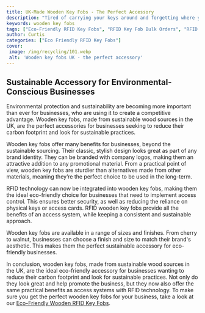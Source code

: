 ```yaml
---
title: UK-Made Wooden Key Fobs - The Perfect Accessory
description: "Tired of carrying your keys around and forgetting where you put them Check out these UK-made wooden key fobs and make sure your keys stay close at hand The perfect accessory for carrying your keys in style"
keywords: wooden key fobs
tags: ["Eco-Friendly RFID Key Fobs", "RFID Key Fob Bulk Orders", "RFID Key Fob Durability", "RFID Key Fob Applications", "RFID Key Fob Integration", "RFID Key Fob Support"]
author: Curtis
categories: ["Eco Friendly RFID Key Fobs"]
cover: 
 image: /img/recycling/101.webp
 alt: 'Wooden key fobs UK - the perfect accessory'
---
```

## Sustainable Accessory for Environmental-Conscious Businesses 

Environmental protection and sustainability are becoming more important than ever for businesses, who are using it to create a competitive advantage. Wooden key fobs, made from sustainable wood sources in the UK, are the perfect accessories for businesses seeking to reduce their carbon footprint and look for sustainable practices. 

Wooden key fobs offer many benefits for businesses, beyond the sustainable sourcing. Their classic, stylish design looks great as part of any brand identity. They can be branded with company logos, making them an attractive addition to any promotional material. From a practical point of view, wooden key fobs are sturdier than alternatives made from other materials, meaning they’re the perfect choice to be used in the long-term.

RFID technology can now be integrated into wooden key fobs, making them the ideal eco-friendly choice for businesses that need to implement access control. This ensures better security, as well as reducing the reliance on physical keys or access cards. RFID wooden key fobs provide all the benefits of an access system, while keeping a consistent and sustainable approach. 

Wooden key fobs are available in a range of sizes and finishes. From cherry to walnut, businesses can choose a finish and size to match their brand's aesthetic. This makes them the perfect sustainable accessory for eco-friendly businesses.

In conclusion, wooden key fobs, made from sustainable wood sources in the UK, are the ideal eco-friendly accessory for businesses wanting to reduce their carbon footprint and look for sustainable practices. Not only do they look great and help promote the business, but they now also offer the same practical benefits as access systems with RFID technology. To make sure you get the perfect wooden key fobs for your business, take a look at our [Eco-Friendly Wooden RFID Key Fobs](/eco-friendly-rfid-key-fobs).
